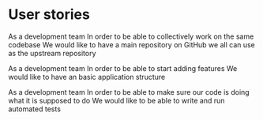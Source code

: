 # User stories

As a development team
In order to be able to collectively work on the same codebase
We would like to have a main repository on GitHub we all can use as the upstream repository

As a development team
In order to be able to start adding features
We would like to have an basic application structure 

As a development team
In order to be able to make sure our code is doing what it is supposed to do
We would like to be able to write and run automated tests



